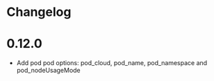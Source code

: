 # Changelog

# 0.12.0

* Add pod pod options: pod_cloud, pod_name, pod_namespace and pod_nodeUsageMode
